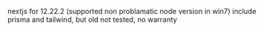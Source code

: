 nextjs for 12.22.2 (supported non problamatic node version in win7)
include prisma and tailwind, but old
not tested, no warranty